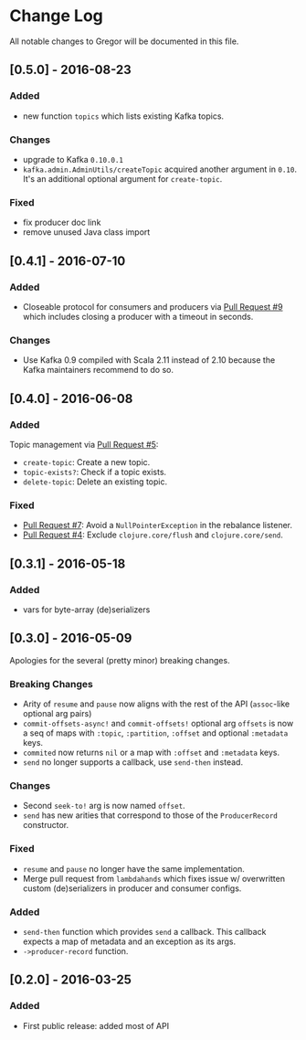 # Change Log
All notable changes to Gregor will be documented in this file.

## [0.5.0] - 2016-08-23

### Added
- new function `topics` which lists existing Kafka topics.

### Changes
- upgrade to Kafka `0.10.0.1`
- `kafka.admin.AdminUtils/createTopic` acquired another argument in `0.10`. It's an
  additional optional argument for `create-topic`.

### Fixed
- fix producer doc link
- remove unused Java class import

## [0.4.1] - 2016-07-10

### Added
- Closeable protocol for consumers and producers via
  [Pull Request #9](https://github.com/weftio/gregor/pull/9) which includes closing a
  producer with a timeout in seconds.

### Changes
- Use Kafka 0.9 compiled with Scala 2.11 instead of 2.10 because the Kafka maintainers
  recommend to do so.

## [0.4.0] - 2016-06-08

### Added
Topic management via [Pull Request #5](https://github.com/weftio/gregor/pull/5):

- `create-topic`: Create a new topic.
- `topic-exists?`: Check if a topic exists.
- `delete-topic`: Delete an existing topic.

### Fixed
- [Pull Request #7](https://github.com/weftio/gregor/pull/7): Avoid a
  `NullPointerException` in the rebalance listener.
- [Pull Request #4](https://github.com/weftio/gregor/pull/4): Exclude
  `clojure.core/flush` and `clojure.core/send`.

## [0.3.1] - 2016-05-18

### Added
- vars for byte-array (de)serializers

## [0.3.0] - 2016-05-09

Apologies for the several (pretty minor) breaking changes.

### Breaking Changes
- Arity of `resume` and `pause` now aligns with the rest of the API (`assoc`-like
  optional arg pairs)
- `commit-offsets-async!` and `commit-offsets!` optional arg `offsets` is now a seq of
  maps with `:topic`, `:partition`, `:offset` and optional `:metadata` keys.
- `commited` now returns `nil` or a map with `:offset` and `:metadata` keys.
- `send` no longer supports a callback, use `send-then` instead.

### Changes
- Second `seek-to!` arg is now named `offset`.
- `send` has new arities that correspond to those of the `ProducerRecord` constructor.

### Fixed
- `resume` and `pause` no longer have the same implementation.
- Merge pull request from `lambdahands` which fixes issue w/ overwritten custom
  (de)serializers in producer and consumer configs.

### Added
- `send-then` function which provides `send` a callback. This callback expects a map of
  metadata and an exception as its args.
- `->producer-record` function.


## [0.2.0] - 2016-03-25

### Added
- First public release: added most of API
